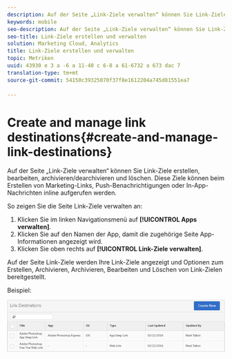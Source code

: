 ```yaml
---
description: Auf der Seite „Link-Ziele verwalten“ können Sie Link-Ziele erstellen, bearbeiten, archivieren/dearchivieren und löschen. Diese Ziele können beim Erstellen von Marketing-Links, Push-Benachrichtigungen oder In-App-Nachrichten inline aufgerufen werden.
keywords: mobile
seo-description: Auf der Seite „Link-Ziele verwalten“ können Sie Link-Ziele erstellen, bearbeiten, archivieren/dearchivieren und löschen. Diese Ziele können beim Erstellen von Marketing-Links, Push-Benachrichtigungen oder In-App-Nachrichten inline aufgerufen werden.
seo-title: Link-Ziele erstellen und verwalten
solution: Marketing Cloud, Analytics
title: Link-Ziele erstellen und verwalten
topic: Metriken
uuid: 43930 e 3 a -6 a 11-40 c 6-8 a 61-6732 a 673 dac 7
translation-type: tm+mt
source-git-commit: 54150c39325070f37f8e1612204a745d81551ea7

---
```



# Create and manage link destinations{#create-and-manage-link-destinations}

Auf der Seite „Link-Ziele verwalten“ können Sie Link-Ziele erstellen, bearbeiten, archivieren/dearchivieren und löschen. Diese Ziele können beim Erstellen von Marketing-Links, Push-Benachrichtigungen oder In-App-Nachrichten inline aufgerufen werden.

So zeigen Sie die Seite Link-Ziele verwalten an:

1. Klicken Sie im linken Navigationsmenü auf **[!UICONTROL Apps verwalten]**.
1. Klicken Sie auf den Namen der App, damit die zugehörige Seite App-Informationen angezeigt wird.
1. Klicken Sie oben rechts auf **[!UICONTROL Link-Ziele verwalten]**.

Auf der Seite Link-Ziele werden Ihre Link-Ziele angezeigt und Optionen zum Erstellen, Archivieren, Archivieren, Bearbeiten und Löschen von Link-Zielen bereitgestellt.

Beispiel:

![](assets/link_destinations_list.png)

